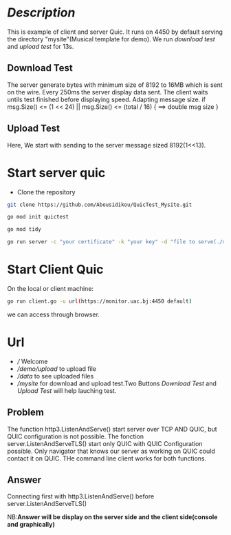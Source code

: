 # *Description*
This is example of client and server Quic.
It runs on 4450 by default serving the directory "mysite"(Musical template for demo).
We run *download test*  and *upload test* for 13s.
## Download Test
The server generate bytes with minimum size of 8192 to 16MB which is sent on the wire.
Every 250ms the server display data sent. The client waits untils test finished before displaying speed.
Adapting message size.
if msg.Size() <= (1 << 24) || msg.Size() <= (total / 16) {
			  ==> double msg size
		}

## Upload Test
Here, We start with sending  to the server message sized 8192(1<<13).

# Start server quic

- Clone the repository
```bash
git clone https://github.com/Abousidikou/QuicTest_Mysite.git
```


```bash
go mod init quictest
```

```bash
go mod tidy
```
```bash
go run server -c "your certificate" -k "your key" -d "file to serve(./mysite by default)"  -q true (for Qlog creation, false by default)
```


# Start Client Quic
On the local or client machine:
```bash
go run client.go -u url(https://monitor.uac.bj:4450 default) 
```
we can access through browser.

# Url
- */*  Welcome
- */demo/upload* to upload file
- */data* to see uploaded files
- */mysite* for download and upload test.Two Buttons *Download Test* and *Upload Test* will help lauching test.

## Problem
The function http3.ListenAndServe() start server over TCP AND QUIC, but QUIC configuration is not possible.
The fonction server.ListenAndServeTLS() start only QUIC with QUIC Configuration possible.
Only navigator that knows our server as working on QUIC could contact it on QUIC.
THe command line client works for both functions.

## Answer
Connecting first with http3.ListenAndServe() before server.ListenAndServeTLS()

NB:**Answer will be display on the server side and the client side(console and graphically)**


